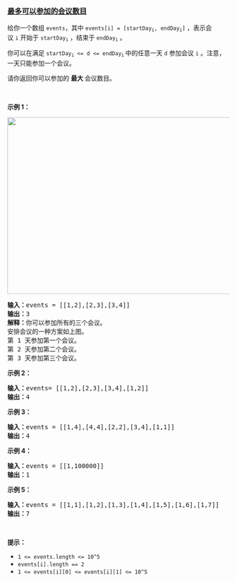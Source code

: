 ### [最多可以参加的会议数目](https://leetcode-cn.com/problems/maximum-number-of-events-that-can-be-attended)

<p>给你一个数组&nbsp;<code>events</code>，其中&nbsp;<code>events[i] = [startDay<sub>i</sub>, endDay<sub>i</sub>]</code>&nbsp;，表示会议&nbsp;<code>i</code>&nbsp;开始于&nbsp;<code>startDay<sub>i</sub></code>&nbsp;，结束于&nbsp;<code>endDay<sub>i</sub></code>&nbsp;。</p>

<p>你可以在满足&nbsp;<code>startDay<sub>i</sub>&nbsp;&lt;= d &lt;= endDay<sub>i</sub></code><sub>&nbsp;</sub>中的任意一天&nbsp;<code>d</code>&nbsp;参加会议&nbsp;<code>i</code>&nbsp;。注意，一天只能参加一个会议。</p>

<p>请你返回你可以参加的&nbsp;<strong>最大&nbsp;</strong>会议数目。</p>

<p>&nbsp;</p>

<p><strong>示例 1：</strong></p>

<p><img alt="" src="https://assets.leetcode-cn.com/aliyun-lc-upload/uploads/2020/02/16/e1.png" style="height: 400px; width: 600px;"></p>

<pre><strong>输入：</strong>events = [[1,2],[2,3],[3,4]]
<strong>输出：</strong>3
<strong>解释：</strong>你可以参加所有的三个会议。
安排会议的一种方案如上图。
第 1 天参加第一个会议。
第 2 天参加第二个会议。
第 3 天参加第三个会议。
</pre>

<p><strong>示例 2：</strong></p>

<pre><strong>输入：</strong>events= [[1,2],[2,3],[3,4],[1,2]]
<strong>输出：</strong>4
</pre>

<p><strong>示例 3：</strong></p>

<pre><strong>输入：</strong>events = [[1,4],[4,4],[2,2],[3,4],[1,1]]
<strong>输出：</strong>4
</pre>

<p><strong>示例 4：</strong></p>

<pre><strong>输入：</strong>events = [[1,100000]]
<strong>输出：</strong>1
</pre>

<p><strong>示例 5：</strong></p>

<pre><strong>输入：</strong>events = [[1,1],[1,2],[1,3],[1,4],[1,5],[1,6],[1,7]]
<strong>输出：</strong>7
</pre>

<p>&nbsp;</p>

<p><strong>提示：</strong></p>

<ul>
	<li><code>1 &lt;= events.length &lt;= 10^5</code></li>
	<li><code>events[i].length == 2</code></li>
	<li><code>1 &lt;= events[i][0] &lt;= events[i][1] &lt;= 10^5</code></li>
</ul>
